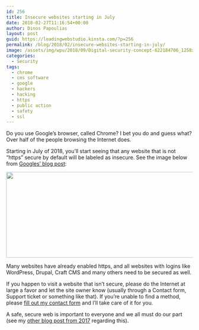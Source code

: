 ```yaml
---
id: 256
title: Insecure websites starting in July
date: 2018-02-27T11:16:54+00:00
author: Dinos Papoulias
layout: post
guid: https://leadingwebstudio.kinsta.com/?p=256
permalink: /blog/2018/02/insecure-websites-starting-in-july/
image: /assets/img/wpu/2018/09/Digital-security-concept-622184706_1258x839.jpeg
categories:
  - Security
tags:
  - chrome
  - cms software
  - google
  - hackers
  - hacking
  - https
  - public action
  - safety
  - ssl
---
```

Do you use Google&#8217;s browser, called Chrome? I bet you do and guess what? Over half of the people browsing the Internet does.

Starting in July of 2018, you&#8217;ll start seeing that any website that is not &#8220;https&#8221; secure by default will be labeled as insecure. See the image below from <a href="https://security.googleblog.com/2018/02/a-secure-web-is-here-to-stay.html" target="_blank" rel="noopener">Googles&#8217; blog post</a>:

<img class="alignnone size-medium" src="https://3.bp.blogspot.com/-pcT-gkZb6OA/WnyBrJKufcI/AAAAAAAAAkM/Xojd1GDFbsgwc6ZhZnNjdOFKXeZ_JlMtACLcBGAs/s640/Treatment%2Bof%2BHTTP%2BPages%25401x.png" width="640" height="231" />

Many websites have already enabled https, and all websites with logins like WordPress, Drupal, Craft CMS and many others need to be secured as well.

If you happen to visit a website that isn&#8217;t secure, please do the Internet at large a favor and let the site owner know (usually through a Contact form, Support ticket or something like that). If you&#8217;re unable to find a method, please [fill out my contact form](https://leadingwebstudio.kinsta.com/contact/) and I&#8217;ll take care of it for you.

A safe, secure web is important to everyone and we all must do our part (see my [other blog post from 2017](https://leadingwebstudio.kinsta.com/blog/security/2017/03/website-security-everyones-problem/) regarding this).
